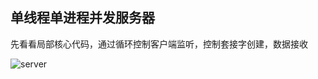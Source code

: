 ## 单线程单进程并发服务器  

先看看局部核心代码，通过循环控制客户端监听，控制套接字创建，数据接收  

![server](https://github.com/KissMyLady/Web-of-Python/upload/master/Web_Server/Img/one_server.jpg)  

